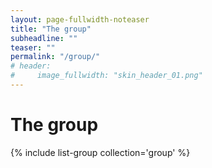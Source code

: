 ```yaml
---
layout: page-fullwidth-noteaser
title: "The group"
subheadline: ""
teaser: ""
permalink: "/group/"
# header:
#     image_fullwidth: "skin_header_01.png"
---
```


# The group

{% include list-group collection='group' %}